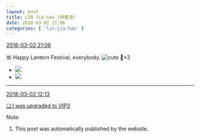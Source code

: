 ```yaml
---
layout: post
title: LIN Jia-hao (林嘉浩)
date: 2018-03-02 21:06
categories: [ 'lin-jia-hao' ]
---
```


<div class="weibo-info">
  <a href="https://weibo.com/6210352257/G5yc0unzG">2018-03-02 21:06</a>
</div>

:congratulations: Happy Lantern Festival, everybody. ![cute](https://img.t.sinajs.cn/t4/appstyle/expression/ext/normal/14/tza_org.gif) 🏮×3

<!-- more -->

<ul class="weibo-pic-list-1">
  <li class="weibo-pic">
    <a href="//wx1.sinaimg.cn/mw690/006Mi0jTly1foyrvw0ncsj32c03404qq.jpg"><img src="//wx1.sinaimg.cn/thumb150/006Mi0jTly1foyrvw0ncsj32c03404qq.jpg"/></a>
  </li>
  <li class="weibo-pic">
    <a href="//wx4.sinaimg.cn/mw690/006Mi0jTly1foyrvtzn4zj32c0340npe.jpg"><img src="//wx4.sinaimg.cn/thumb150/006Mi0jTly1foyrvtzn4zj32c0340npe.jpg"/></a>
  </li>
</ul>

---

<div class="weibo-info">
  <a href="https://weibo.com/6210352257/G5uHPAmSi">2018-03-02 12:13</a>
</div>

[❏ I was upgraded to VIP3](http://t.cn/RESXZcm)

Note:
1. This post was automatically published by the website.
